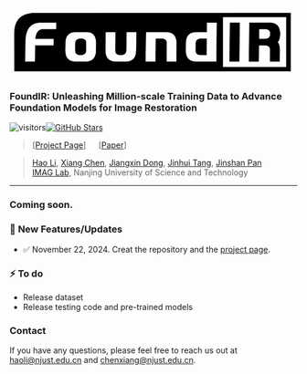 <p align="center">
  <img src="assets/logo.png" height=120>
</p>

### FoundIR: Unleashing Million-scale Training Data to Advance Foundation Models for Image Restoration
![visitors](https://visitor-badge.laobi.icu/badge?page_id=House-Leo/FoundIR)[![GitHub Stars](https://img.shields.io/github/stars/House-Leo/FoundIR?style=social)](https://github.com/House-Leo/FoundIR)
> [[Project Page](https://www.foundir.net)]  &emsp; [[Paper]()]

> [Hao Li](https://house-leo.github.io/), [Xiang Chen](https://cschenxiang.github.io/), [Jiangxin Dong](https://scholar.google.com/citations?user=ruebFVEAAAAJ&hl=zh-CN&oi=ao), [Jinhui Tang](https://scholar.google.com/citations?user=ByBLlEwAAAAJ&hl=zh-CN), [Jinshan Pan](https://jspan.github.io/) <br>
> [IMAG Lab](https://imag-njust.net/), Nanjing University of Science and Technology

<!-- --- -->
<!-- <p align="center">
  <img width="800" src="./assets/fig1.png">
</p> -->

<!-- *CFDVSR mainly consists of a propagation module with the discriminative alignment correction (DAC) and a collaborative feedback propagation (CFP) module. The DAC uses shallow features ft to explore more details information after feature warping, which corrects the aligned features for propagation.  The Feedback ConvGRU and gated collaborate feed-forward block (GCFB) in CFP bring more temporal interactions between different timestep featuresfrom forward and backward propagation simultaneously.* -->

---

### Coming soon.

### 🚩 **New Features/Updates**

- ✅ November 22, 2024. Creat the repository and the [project page](https://www.foundir.net).

### ⚡ **To do**
- Release dataset
- Release testing code and pre-trained models



<!-- ### Results
- **Quantitative Results**
<img width="800" src="./assets/quantitative_results.png">

- **Qualitative Results**
<img width="800" src="./assets/qualitative_1.png">
<img width="803" src="./assets/qualitative_2.png"> -->


<!-- ### Citation
If this work is helpful for your research, please consider citing the following BibTeX entry.
```

 ``` -->


### Contact
If you have any questions, please feel free to reach us out at <a href="mailto:haoli@njust.edu.cn">haoli@njust.edu.cn</a> and <a href="mailto:chenxiang@njust.edu.cn">chenxiang@njust.edu.cn</a>.
